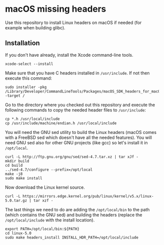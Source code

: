# macOS missing headers
Use this repository to install Linux headers on macOS if needed (for example when building glibc).

## Installation

If you don't have already, install the Xcode command-line tools.

```console
xcode-select --install
```

Make sure that you have C headers installed in `/usr/include`. If not then execute this command:

```console
sudo installer -pkg /Library/Developer/CommandLineTools/Packages/macOS_SDK_headers_for_macOS_10.14.pkg -target /
```

Go to the directory where you checked out this repository and execute the following commands to copy the needed header files to `/usr/include`:

```console
cp *.h /usr/local/include
cp /usr/include/machine/endian.h /usr/local/include
```

You will need the GNU sed utility to build the Linux headers (macOS comes with a FreeBSD sed which doesn't have all the needed features). You will need GNU sed also for other GNU projects (like gcc) so let's install it in `/opt/local`.

```console
curl -L http://ftp.gnu.org/gnu/sed/sed-4.7.tar.xz | tar xJf -
mkdir build
cd build
../sed-4.7/configure --prefix=/opt/local
make -j8
sudo make install
```

Now download the Linux kernel source.

```console
curl -L https://mirrors.edge.kernel.org/pub/linux/kernel/v5.x/linux-5.0.tar.gz | tar xzf -
```

The last things we need to do are adding the `/opt/local/bin` to the path (which contains the GNU sed) and building the headers (replace the `/opt/local/include` with the install location).

```console
export PATH=/opt/local/bin:${PATH}
cd linux-5.0
sudo make headers_install INSTALL_HDR_PATH=/opt/local/include
```